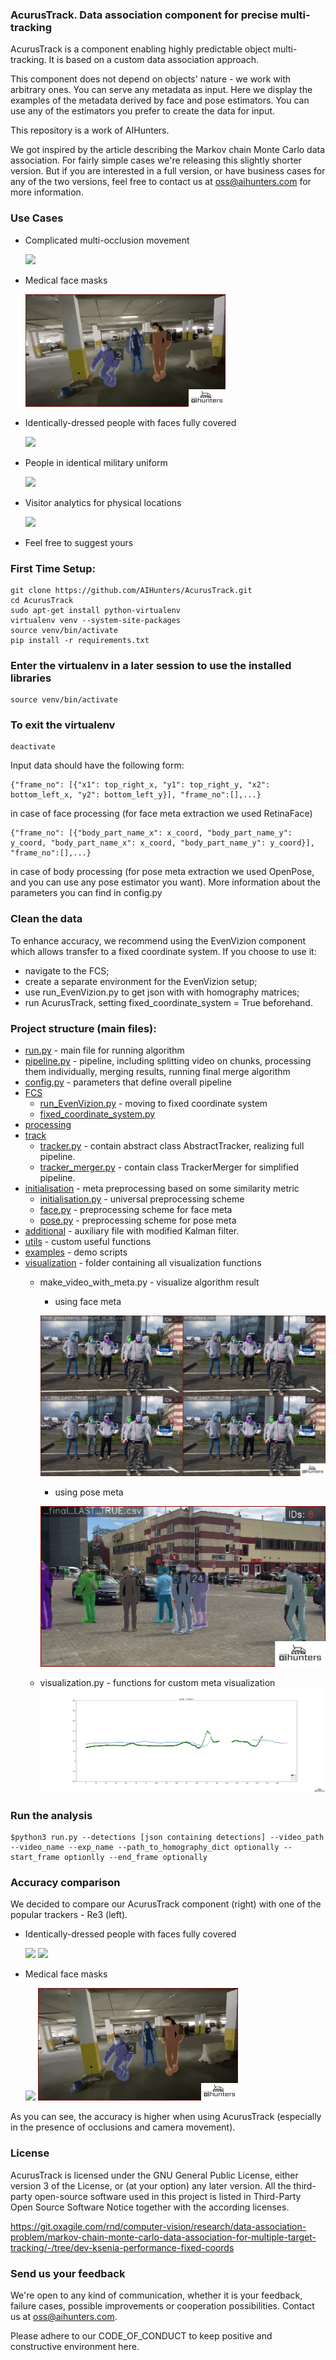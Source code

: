 ### AcurusTrack. Data association component for precise multi-tracking
AcurusTrack is a component enabling highly predictable object multi-tracking. It is based on a custom data association approach.

This component does not depend on objects' nature - we work with arbitrary ones.  You can serve any metadata as input. Here we display the examples of the metadata derived by face and pose estimators. You can use any of the estimators you prefer to create the data for input. 

This repository is a work of AIHunters. 

We got inspired by the article describing the Markov chain Monte Carlo data association. For fairly simple cases we're releasing this slightly shorter version. But if you are interested in a full version, or have business cases for any of the two versions, feel free to contact us at oss@aihunters.com for more information.

### Use Cases
* Complicated multi-occlusion movement 

    ![](examples/images/IMG_5923_25_aihunters.gif)
* Medical face masks 

    ![](examples/images/IMG_0797_25_aihunters.gif)
* Identically-dressed people with faces fully covered

    ![](examples/images/people_masks_occlusions_25_aihunters.gif)
* People in identical military uniform

    ![](examples/images/VID_20200911_104919_635_25_aihunters.gif)
* Visitor analytics for physical locations

    ![](examples/images/queue_25_aihunters.gif)
* Feel free to suggest yours
    
### First Time Setup:


```
git clone https://github.com/AIHunters/AcurusTrack.git
cd AcurusTrack
sudo apt-get install python-virtualenv
virtualenv venv --system-site-packages
source venv/bin/activate
pip install -r requirements.txt
```

### Enter the virtualenv in a later session to use the installed libraries
```
source venv/bin/activate
```

### To exit the virtualenv
```
deactivate
```


Input data should have the following form:

```json5
{"frame_no": [{"x1": top_right_x, "y1": top_right_y, "x2": bottom_left_x, "y2": bottom_left_y}], "frame_no":[],...}
```

in case of face processing (for face meta extraction we used RetinaFace)

```json5
{"frame_no": [{"body_part_name_x": x_coord, "body_part_name_y": y_coord, "body_part_name_x": x_coord, "body_part_name_y": y_coord}], "frame_no":[],...}
```

in case of body processing (for pose meta extraction we used OpenPose, and you can use any pose estimator you want).
More information about the parameters you can find in config.py

### Clean the data


To enhance accuracy, we recommend using the EvenVizion component which allows transfer to a fixed coordinate system.
If you choose to use it:

* navigate to the FCS;
* create a separate environment for the EvenVizion setup;
* use run_EvenVizion.py to get json with with homography matrices;
* run AcurusTrack, setting fixed_coordinate_system = True beforehand.


### Project structure (main files):

* [run.py](run.py) - main file for running algorithm
* [pipeline.py](pipeline.py) - pipeline, including splitting video on chunks, processing them individually, merging results, running final merge algorithm
* [config.py](config.py)  - parameters that define overall pipeline
* [FCS](FCS) 
    * [run_EvenVizion.py](FCS/run_EvenVizion.py) - moving to fixed coordinate system
    *  [fixed_coordinate_system.py](FCS/fixed_coordinate_system.py) 
*  [processing](processing) 
*  [track](track)
    * [tracker.py](track/tracker.py) - contain abstract class AbstractTracker, realizing full pipeline.
    * [tracker_merger.py](track/tracker_merger.py) - contain class TrackerMerger for simplified pipeline.
*  [initialisation](initialisation)  - meta preprocessing based on some similarity metric
    *  [initialisation.py](initialisation/initialisation.py) - universal preprocessing scheme
    *  [face.py](initialisation/face.py) - preprocessing scheme for face meta 
    *  [pose.py](initialisation/pose.py) - preprocessing scheme for pose meta 
*  [additional](additional)  - auxiliary file with modified Kalman filter.
*  [utils](utils)  - custom useful functions
*  [examples](examples) - demo scripts 
*  [visualization](visualization)  - folder containing all visualization functions
    * make_video_with_meta.py - visualize algorithm result
        * using face meta
        
        ![face_visualization](examples/images/face_vis_aihunters.png)
        * using pose meta
        
        ![pose_visualization](examples/images/pose_vis_aihunters.png)
    
    * visualization.py - functions for custom meta visualization
    ![meta_visualization](examples/images/meta_vis_aihunters.png)

###  Run the analysis

```
$python3 run.py --detections [json containing detections] --video_path --video_name --exp_name --path_to_homography_dict optionally --start_frame optionlly --end_frame optionally
```

### Accuracy comparison

We decided to compare our AcurusTrack component (right) with one of the popular trackers - Re3 (left).

* Identically-dressed people with faces fully covered

    ![](examples/images/re3/people_masks_occlusions_25_bright.gif) ![](examples/images/people_masks_occlusions_25_aihunters.gif)
* Medical face masks 

    ![](examples/images/re3/IMG_0797_1_bright_25_bright.gif) ![](examples/images/IMG_0797_25_aihunters.gif)


As you can see, the accuracy is higher when using AcurusTrack (especially in the presence of occlusions and camera movement).
    
    
### License 
AcurusTrack is licensed under the GNU General Public License, either version 3 of the License, or (at your option) any later version.
All the third-party open-source software used in this project is listed in Third-Party Open Source Software Notice together with the according licenses. 

https://git.oxagile.com/rnd/computer-vision/research/data-association-problem/markov-chain-monte-carlo-data-association-for-multiple-target-tracking/-/tree/dev-ksenia-performance-fixed-coords

### Send us your feedback

We're open to any kind of communication, whether it is your feedback, failure cases,
 possible improvements or cooperation possibilities. Contact us at oss@aihunters.com. 

Please adhere to our CODE_OF_CONDUCT to keep positive and constructive environment here. 
